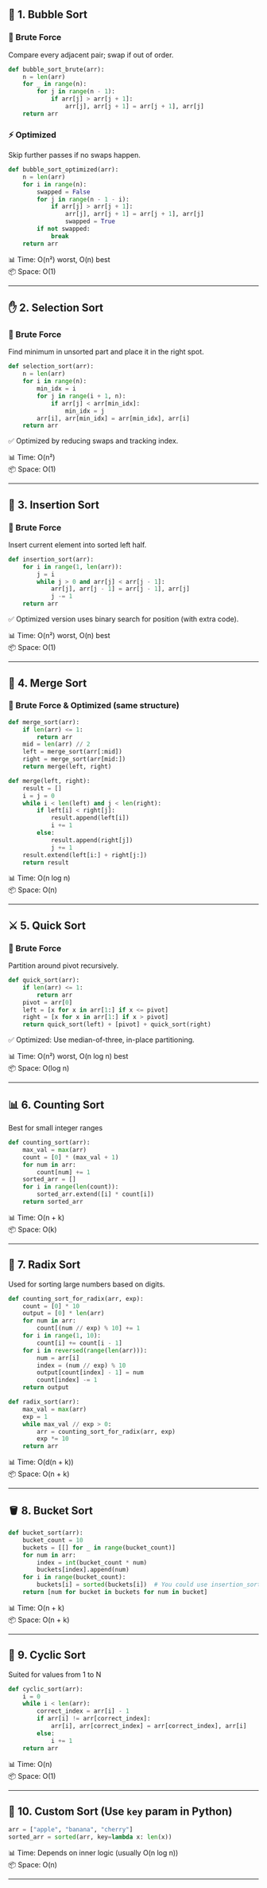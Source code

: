 

## 🔁 1. Bubble Sort

### 🐌 Brute Force
Compare every adjacent pair; swap if out of order.

```python
def bubble_sort_brute(arr):
    n = len(arr)
    for _ in range(n):
        for j in range(n - 1):
            if arr[j] > arr[j + 1]:
                arr[j], arr[j + 1] = arr[j + 1], arr[j]
    return arr
```

### ⚡ Optimized
Skip further passes if no swaps happen.

```python
def bubble_sort_optimized(arr):
    n = len(arr)
    for i in range(n):
        swapped = False
        for j in range(n - 1 - i):
            if arr[j] > arr[j + 1]:
                arr[j], arr[j + 1] = arr[j + 1], arr[j]
                swapped = True
        if not swapped:
            break
    return arr
```

📊 Time: O(n²) worst, O(n) best  
📦 Space: O(1)

---

## ✋ 2. Selection Sort

### 🐌 Brute Force
Find minimum in unsorted part and place it in the right spot.

```python
def selection_sort(arr):
    n = len(arr)
    for i in range(n):
        min_idx = i
        for j in range(i + 1, n):
            if arr[j] < arr[min_idx]:
                min_idx = j
        arr[i], arr[min_idx] = arr[min_idx], arr[i]
    return arr
```

✅ Optimized by reducing swaps and tracking index.

📊 Time: O(n²)  
📦 Space: O(1)

---

## 🧩 3. Insertion Sort

### 🐌 Brute Force
Insert current element into sorted left half.

```python
def insertion_sort(arr):
    for i in range(1, len(arr)):
        j = i
        while j > 0 and arr[j] < arr[j - 1]:
            arr[j], arr[j - 1] = arr[j - 1], arr[j]
            j -= 1
    return arr
```

✅ Optimized version uses binary search for position (with extra code).

📊 Time: O(n²) worst, O(n) best  
📦 Space: O(1)

---

## 🌊 4. Merge Sort

### 🐌 Brute Force & Optimized (same structure)

```python
def merge_sort(arr):
    if len(arr) <= 1:
        return arr
    mid = len(arr) // 2
    left = merge_sort(arr[:mid])
    right = merge_sort(arr[mid:])
    return merge(left, right)

def merge(left, right):
    result = []
    i = j = 0
    while i < len(left) and j < len(right):
        if left[i] < right[j]:
            result.append(left[i])
            i += 1
        else:
            result.append(right[j])
            j += 1
    result.extend(left[i:] + right[j:])
    return result
```

📊 Time: O(n log n)  
📦 Space: O(n)

---

## ⚔️ 5. Quick Sort

### 🐌 Brute Force
Partition around pivot recursively.

```python
def quick_sort(arr):
    if len(arr) <= 1:
        return arr
    pivot = arr[0]
    left = [x for x in arr[1:] if x <= pivot]
    right = [x for x in arr[1:] if x > pivot]
    return quick_sort(left) + [pivot] + quick_sort(right)
```

✅ Optimized: Use median-of-three, in-place partitioning.

📊 Time: O(n²) worst, O(n log n) best  
📦 Space: O(log n)

---

## 📊 6. Counting Sort

Best for small integer ranges

```python
def counting_sort(arr):
    max_val = max(arr)
    count = [0] * (max_val + 1)
    for num in arr:
        count[num] += 1
    sorted_arr = []
    for i in range(len(count)):
        sorted_arr.extend([i] * count[i])
    return sorted_arr
```

📊 Time: O(n + k)  
📦 Space: O(k)

---

## 🔢 7. Radix Sort

Used for sorting large numbers based on digits.

```python
def counting_sort_for_radix(arr, exp):
    count = [0] * 10
    output = [0] * len(arr)
    for num in arr:
        count[(num // exp) % 10] += 1
    for i in range(1, 10):
        count[i] += count[i - 1]
    for i in reversed(range(len(arr))):
        num = arr[i]
        index = (num // exp) % 10
        output[count[index] - 1] = num
        count[index] -= 1
    return output

def radix_sort(arr):
    max_val = max(arr)
    exp = 1
    while max_val // exp > 0:
        arr = counting_sort_for_radix(arr, exp)
        exp *= 10
    return arr
```

📊 Time: O(d(n + k))  
📦 Space: O(n + k)

---

## 🪣 8. Bucket Sort

```python
def bucket_sort(arr):
    bucket_count = 10
    buckets = [[] for _ in range(bucket_count)]
    for num in arr:
        index = int(bucket_count * num)
        buckets[index].append(num)
    for i in range(bucket_count):
        buckets[i] = sorted(buckets[i])  # You could use insertion_sort here
    return [num for bucket in buckets for num in bucket]
```

📊 Time: O(n + k)  
📦 Space: O(n + k)

---

## 🔄 9. Cyclic Sort

Suited for values from 1 to N

```python
def cyclic_sort(arr):
    i = 0
    while i < len(arr):
        correct_index = arr[i] - 1
        if arr[i] != arr[correct_index]:
            arr[i], arr[correct_index] = arr[correct_index], arr[i]
        else:
            i += 1
    return arr
```

📊 Time: O(n)  
📦 Space: O(1)

---

## 🧠 10. Custom Sort (Use `key` param in Python)

```python
arr = ["apple", "banana", "cherry"]
sorted_arr = sorted(arr, key=lambda x: len(x))
```

📊 Time: Depends on inner logic (usually O(n log n))  
📦 Space: O(n)

---
